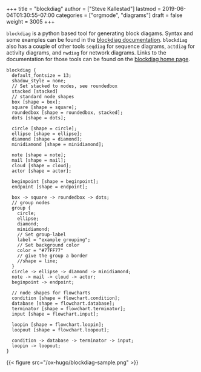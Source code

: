 +++
title = "blockdiag"
author = ["Steve Kallestad"]
lastmod = 2019-06-04T01:30:55-07:00
categories = ["orgmode", "diagrams"]
draft = false
weight = 3005
+++

`blockdiag` is a python based tool for generating block diagams.  Syntax and
some examples can be found in the [blockdiag documentation](http://blockdiag.com/en/blockdiag/index.html).  `blockdiag` also
has a couple of other tools `seqdiag` for sequence diagrams, `actdiag` for
activity diagrams, and `nwdiag` for network diagrams.  Links to the
documentation for those tools can be found on the [blockdiag home page](http://blockdiag.com/en/index.html).

```blockdiag
blockdiag {
  default_fontsize = 13;
  shadow_style = none;
  // Set stacked to nodes, see roundedbox
  stacked [stacked]
  // standard node shapes
  box [shape = box];
  square [shape = square];
  roundedbox [shape = roundedbox, stacked];
  dots [shape = dots];

  circle [shape = circle];
  ellipse [shape = ellipse];
  diamond [shape = diamond];
  minidiamond [shape = minidiamond];

  note [shape = note];
  mail [shape = mail];
  cloud [shape = cloud];
  actor [shape = actor];

  beginpoint [shape = beginpoint];
  endpoint [shape = endpoint];

  box -> square -> roundedbox -> dots;
  // group nodes
  group {
    circle;
    ellipse;
    diamond;
    minidiamond;
    // Set group-label
    label = "example grouping";
    // Set background color
    color = "#77FF77"
    // give the group a border
    //shape = line;
  }
  circle -> ellipse -> diamond -> minidiamond;
  note -> mail -> cloud -> actor;
  beginpoint -> endpoint;

  // node shapes for flowcharts
  condition [shape = flowchart.condition];
  database [shape = flowchart.database];
  terminator [shape = flowchart.terminator];
  input [shape = flowchart.input];

  loopin [shape = flowchart.loopin];
  loopout [shape = flowchart.loopout];

  condition -> database -> terminator -> input;
  loopin -> loopout;
}
```

{{< figure src="/ox-hugo/blockdiag-sample.png" >}}
